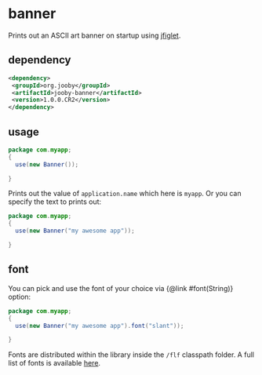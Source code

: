 # banner

Prints out an ASCII art banner on startup using <a href="https://github.com/lalyos/jfiglet">jfiglet</a>.

## dependency

```xml
<dependency>
 <groupId>org.jooby</groupId>
 <artifactId>jooby-banner</artifactId>
 <version>1.0.0.CR2</version>
</dependency>
```

## usage

```java
package com.myapp;
{
  use(new Banner());

}
```

Prints out the value of ```application.name``` which here is ```myapp```. Or you can specify the text to prints out:

```java
package com.myapp;
{
  use(new Banner("my awesome app"));

}
```

## font

You can pick and use the font of your choice via {@link #font(String)} option:

```java
package com.myapp;
{
  use(new Banner("my awesome app").font("slant"));

}
```

Fonts are distributed within the library inside the ```/flf``` classpath folder. A full list of fonts is available <a href="http://patorjk.com/software/taag">here</a>.
